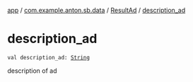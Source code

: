 [app](../../index.md) / [com.example.anton.sb.data](../index.md) / [ResultAd](index.md) / [description_ad](./description_ad.md)

# description_ad

`val description_ad: `[`String`](https://kotlinlang.org/api/latest/jvm/stdlib/kotlin/-string/index.html)

description of ad

